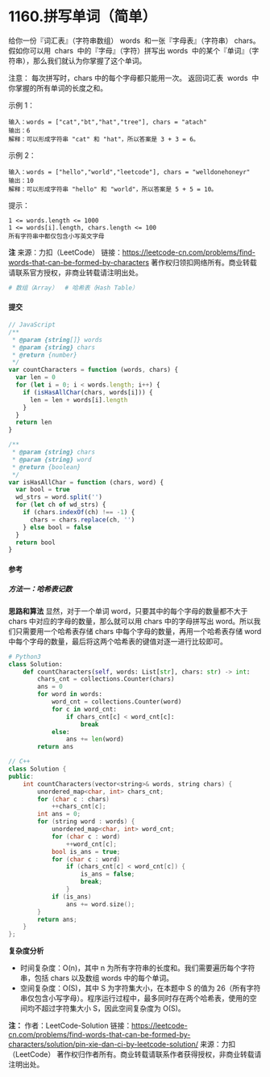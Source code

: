 # 1160.拼写单词（简单）

给你一份『词汇表』（字符串数组） words  和一张『字母表』（字符串） chars。
假如你可以用  chars  中的『字母』（字符）拼写出 words  中的某个『单词』（字符串），那么我们就认为你掌握了这个单词。

注意：
每次拼写时，chars 中的每个字母都只能用一次。
返回词汇表  words  中你掌握的所有单词的长度之和。

示例 1：

```text
输入：words = ["cat","bt","hat","tree"], chars = "atach"
输出：6
解释：可以形成字符串 "cat" 和 "hat"，所以答案是 3 + 3 = 6。
```

示例 2：

```text
输入：words = ["hello","world","leetcode"], chars = "welldonehoneyr"
输出：10
解释：可以形成字符串 "hello" 和 "world"，所以答案是 5 + 5 = 10。
```

提示：

```text
1 <= words.length <= 1000
1 <= words[i].length, chars.length <= 100
所有字符串中都仅包含小写英文字母
```

**注**
来源：力扣（LeetCode）
链接：https://leetcode-cn.com/problems/find-words-that-can-be-formed-by-characters
著作权归领扣网络所有。商业转载请联系官方授权，非商业转载请注明出处。

```py
# 数组（Array）  # 哈希表（Hash Table）
```

#### 提交

```js
// JavaScript
/**
 * @param {string[]} words
 * @param {string} chars
 * @return {number}
 */
var countCharacters = function (words, chars) {
  var len = 0
  for (let i = 0; i < words.length; i++) {
    if (isHasAllChar(chars, words[i])) {
      len = len + words[i].length
    }
  }
  return len
}

/**
 * @param {string} chars
 * @param {string} word
 * @return {boolean}
 */
var isHasAllChar = function (chars, word) {
  var bool = true
  wd_strs = word.split('')
  for (let ch of wd_strs) {
    if (chars.indexOf(ch) !== -1) {
      chars = chars.replace(ch, '')
    } else bool = false
  }
  return bool
}
```

#### 参考

##### 方法一：哈希表记数

**思路和算法**
显然，对于一个单词 word，只要其中的每个字母的数量都不大于 chars 中对应的字母的数量，那么就可以用 chars 中的字母拼写出 word。所以我们只需要用一个哈希表存储 chars 中每个字母的数量，再用一个哈希表存储 word 中每个字母的数量，最后将这两个哈希表的键值对逐一进行比较即可。

```py
# Python3
class Solution:
    def countCharacters(self, words: List[str], chars: str) -> int:
        chars_cnt = collections.Counter(chars)
        ans = 0
        for word in words:
            word_cnt = collections.Counter(word)
            for c in word_cnt:
                if chars_cnt[c] < word_cnt[c]:
                    break
            else:
                ans += len(word)
        return ans
```

```c++
// C++
class Solution {
public:
    int countCharacters(vector<string>& words, string chars) {
        unordered_map<char, int> chars_cnt;
        for (char c : chars)
            ++chars_cnt[c];
        int ans = 0;
        for (string word : words) {
            unordered_map<char, int> word_cnt;
            for (char c : word)
                ++word_cnt[c];
            bool is_ans = true;
            for (char c : word)
                if (chars_cnt[c] < word_cnt[c]) {
                    is_ans = false;
                    break;
                }
            if (is_ans)
                ans += word.size();
        }
        return ans;
    }
};
```

**复杂度分析**

- 时间复杂度：O(n)，其中 n 为所有字符串的长度和。我们需要遍历每个字符串，包括 chars 以及数组 words 中的每个单词。
- 空间复杂度：O(S)，其中 S 为字符集大小，在本题中 S 的值为 26（所有字符串仅包含小写字母）。程序运行过程中，最多同时存在两个哈希表，使用的空间均不超过字符集大小 S，因此空间复杂度为 O(S)。

**注：**
作者：LeetCode-Solution
链接：https://leetcode-cn.com/problems/find-words-that-can-be-formed-by-characters/solution/pin-xie-dan-ci-by-leetcode-solution/
来源：力扣（LeetCode）
著作权归作者所有。商业转载请联系作者获得授权，非商业转载请注明出处。
